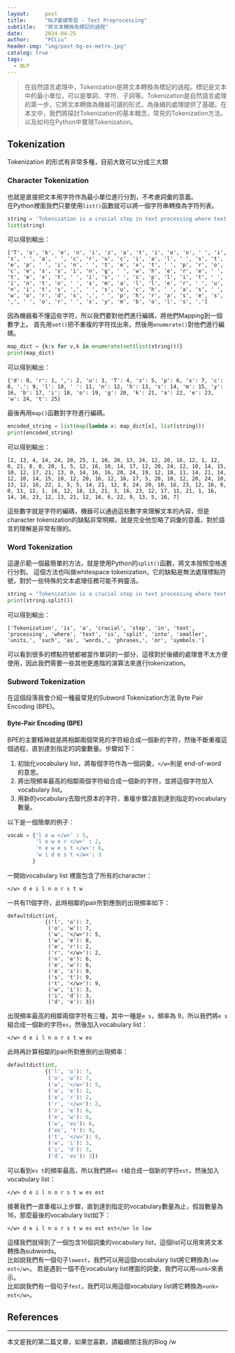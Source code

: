 ```yaml
---
layout:     post
title:      "NLP基礎學習 - Text Preprocessing"
subtitle:   "將文本轉換為標記的過程"
date:       2024-04-25
author:     "PCLiu"
header-img: "img/post-bg-os-metro.jpg"
catalog: true
tags:
  - NLP
---
```



> 在自然語言處理中，Tokenization是將文本轉換為標記的過程。標記是文本中的最小單位，可以是單詞、字符、子詞等。Tokenization是自然語言處理的第一步，它將文本轉換為機器可讀的形式，為後續的處理提供了基礎。在本文中，我們將探討Tokenization的基本概念，常見的Tokenization方法，以及如何在Python中實現Tokenization。

## Tokenization

Tokenization 的形式有非常多種，目前大致可以分成三大類

### Character Tokenization

也就是直接把文本用字符作為最小單位進行分割，不考慮詞彙的意義。  
在Python裡面我們只要使用`list()`函數就可以將一個字符串轉換為字符列表。

```python
string = 'Tokenization is a crucial step in text processing where text is split into smaller units, such as words, phrases, or symbols.'
list(string)
```
可以得到輸出：
```
['T', 'o', 'k', 'e', 'n', 'i', 'z', 'a', 't', 'i', 'o', 'n', ' ', 'i', 's', ' ', 'a', ' ', 'c', 'r', 'u', 'c', 'i', 'a', 'l', ' ', 's', 't', 'e', 'p', ' ', 'i', 'n', ' ', 't', 'e', 'x', 't', ' ', 'p', 'r', 'o', 'c', 'e', 's', 's', 'i', 'n', 'g', ' ', 'w', 'h', 'e', 'r', 'e', ' ', 't', 'e', 'x', 't', ' ', 'i', 's', ' ', 's', 'p', 'l', 'i', 't', ' ', 'i', 'n', 't', 'o', ' ', 's', 'm', 'a', 'l', 'l', 'e', 'r', ' ', 'u', 'n', 'i', 't', 's', ',', ' ', 's', 'u', 'c', 'h', ' ', 'a', 's', ' ', 'w', 'o', 'r', 'd', 's', ',', ' ', 'p', 'h', 'r', 'a', 's', 'e', 's', ',', ' ', 'o', 'r', ' ', 's', 'y', 'm', 'b', 'o', 'l', 's', '.']
```
因為機器看不懂這些字符，所以我們要對他們進行編碼，將他們Mapping到一個數字上。
首先用`set()`把不重複的字符找出來，然後用`enumerate()`對他們進行編碼。

```python
map_dict = {k:v for v,k in enumerate(set(list(string)))}
print(map_dict)
```
可以得到輸出：
```
{'d': 0, 'r': 1, ',': 2, 'u': 3, 'T': 4, 'z': 5, 'p': 6, 'x': 7, 'c': 8, '.': 9, 'l': 10, ' ': 11, 'n': 12, 'h': 13, 's': 14, 'm': 15, 'y': 16, 'b': 17, 'i': 18, 'o': 19, 'g': 20, 'k': 21, 'a': 22, 'e': 23, 'w': 24, 't': 25}
```
最後再用`map()`函數對字符進行編碼。

```python
encoded_string = list(map(lambda x: map_dict[x], list(string)))
print(encoded_string)
```
可以得到輸出：
```
[2, 13, 4, 14, 24, 20, 25, 1, 10, 20, 13, 24, 12, 20, 16, 12, 1, 12, 0, 21, 8, 0, 20, 1, 5, 12, 16, 10, 14, 17, 12, 20, 24, 12, 10, 14, 15, 10, 12, 17, 21, 13, 0, 14, 16, 16, 20, 24, 19, 12, 18, 11, 14, 21, 14, 12, 10, 14, 15, 10, 12, 20, 16, 12, 16, 17, 5, 20, 10, 12, 20, 24, 10, 13, 12, 16, 22, 1, 5, 5, 14, 21, 12, 8, 24, 20, 10, 16, 23, 12, 16, 8, 0, 11, 12, 1, 16, 12, 18, 13, 21, 3, 16, 23, 12, 17, 11, 21, 1, 16, 14, 16, 23, 12, 13, 21, 12, 16, 6, 22, 9, 13, 5, 16, 7]
```

這些數字就是字符的編碼，機器可以通過這些數字來理解文本的內容，但是character tokenization的缺點非常明顯，就是完全他忽略了詞彙的意義，對於語言的理解是非常有限的。

### Word Tokenization

這邊示範一個最簡單的方法，就是使用Python的`split()`函數，將文本按照空格進行分割。
這個方法也叫做whitespace tokenization，它的缺點是無法處理標點符號，對於一些特殊的文本處理任務可能不夠靈活。

```python
string = 'Tokenization is a crucial step in text processing where text is split into smaller units, such as words, phrases, or symbols.'
print(string.split())
```

可以得到輸出：
```
['Tokenization', 'is', 'a', 'crucial', 'step', 'in', 'text', 'processing', 'where', 'text', 'is', 'split', 'into', 'smaller', 'units,', 'such', 'as', 'words,', 'phrases,', 'or', 'symbols.']
```
可以看到很多的標點符號都被當作單詞的一部分，這樣對於後續的處理會不太方便使用，因此我們需要一些其他更進階的演算法來進行tokenization。


### Subword Tokenization

在這個段落我會介紹一種最常見的Subword Tokenization方法 Byte Pair Encoding (BPE)。

#### Byte-Pair Encoding (BPE)

BPE的主要精神就是將相鄰兩個常見的字符組合成一個新的字符，然後不斷重複這個過程，直到達到指定的詞彙數量。步驟如下：

1. 初始化vocabulary list，將每個字符作為一個詞彙，`</w>`則是 end-of-word 的意思。
2. 將出現頻率最高的相鄰兩個字符組合成一個新的字符，並將這個字符加入vocabulary list。
3. 用新的vocabulary去取代原本的字符，重複步驟2直到達到指定的vocabulary數量。

以下是一個簡單的例子：
```python
vocab = {'l o w </w>' : 5,
         'l o w e r </w>' : 2,
         'n e w e s t </w>': 6,
         'w i d e s t </w>': 3
        }
```
一開始vocabulary list 裡面包含了所有的character：
```
</w> d e i l n o r s t w
```
一共有11個字符，此時相鄰的pair所對應倒的出現頻率如下： 

```
defaultdict(int,
            {('l', 'o'): 7,
             ('o', 'w'): 7,
             ('w', '</w>'): 5,
             ('w', 'e'): 8,
             ('e', 'r'): 2,
             ('r', '</w>'): 2,
             ('n', 'e'): 6,
             ('e', 'w'): 6,
             ('e', 's'): 9,
             ('s', 't'): 9,
             ('t', '</w>'): 9,
             ('w', 'i'): 3,
             ('i', 'd'): 3,
             ('d', 'e'): 3})
```

出現頻率最高的相鄰兩個字符有三種，其中一種是`e s`，頻率為 9，所以我們將`e s`組合成一個新的字符`es`，然後加入vocabulary list：
```
</w> d e i l n o r s t w es
```
此時再計算相鄰的pair所對應倒的出現頻率：
```python
defaultdict(int,
            {('l', 'o'): 7,
             ('o', 'w'): 7,
             ('w', '</w>'): 5,
             ('w', 'e'): 2,
             ('e', 'r'): 2,
             ('r', '</w>'): 2,
             ('n', 'e'): 6,
             ('e', 'w'): 6,
             ('w', 'es'): 6,
             ('es', 't'): 9,
             ('t', '</w>'): 9,
             ('w', 'i'): 3,
             ('i', 'd'): 3,
             ('d', 'es'): 3})
```
可以看到`es t`的頻率最高，所以我們將`es t`組合成一個新的字符`est`，然後加入vocabulary list：
```
</w> d e i l n o r s t w es est
```
接著我們一直重複以上步驟，直到達到指定的vocabulary數量為止，假設數量為16，那麼最後的vocabulary list如下：
```
</w> d e i l n o r s t w es est est</w> lo low
```
這樣我們就得到了一個包含16個詞彙的vocabulary list，這個list可以用來將文本轉換為subwords。  
比如說我們有一個句子`lowest`，我們可以用這個vocabulary list將它轉換為`low est</w>`。
若是遇到一個不在vocabulary list裡面的詞彙，我們可以用`<unk>`來表示。  
比如說我們有一個句子`fest`，我們可以用這個vocabulary list將它轉換為`<unk> est</w>`。

## References


---

本文是我的第二篇文章，如果您喜歡，請繼續關注我的Blog /w